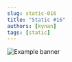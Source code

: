 ```yaml
---
slug: static-016
title: "Static #16"
authors: [kynan]
tags: [static]
---
```


![Example banner](/img/stories/static/016.PNG)
